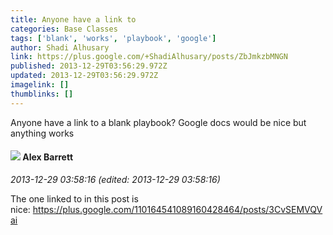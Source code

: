 ```yaml
---
title: Anyone have a link to
categories: Base Classes
tags: ['blank', 'works', 'playbook', 'google']
author: Shadi Alhusary
link: https://plus.google.com/+ShadiAlhusary/posts/ZbJmkzbMNGN
published: 2013-12-29T03:56:29.972Z
updated: 2013-12-29T03:56:29.972Z
imagelink: []
thumblinks: []
---
```


Anyone have a link to a blank playbook? Google docs would be nice but anything works
<div id='comment z12bxx5rfqbesbvi204cindpns2fi5ijyq00k'>
  <h4><img src='{{site.baseurl}}//images/avatars/112691303044362149162_photo.jpg'> Alex Barrett</h4>
      <p><cite>2013-12-29 03:58:16 (edited: 2013-12-29 03:58:16)</cite></p>
        <p>The one linked to in this post is nice: <a href="https://plus.google.com/110164541089160428464/posts/3CvSEMVQVai" class="ot-anchor">https://plus.google.com/110164541089160428464/posts/3CvSEMVQVai</a></p>
</div>
        